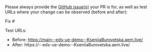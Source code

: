 Please always provide the [GitHub issue(s)](../issues) your PR is for, as well as test URLs where your change can be observed (before and after):

Fix #<gh-issue-id>

Test URLs:
- Before: https://main--eds-ue-demo--KseniiaBurovetska.aem.live/
- After: https://<branch>--eds-ue-demo--KseniiaBurovetska.aem.live/
